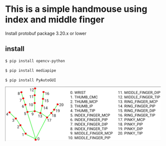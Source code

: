 # This is a simple handmouse using index and middle finger

Install protobuf package 3.20.x or lower 

## install
```bash
$ pip install opencv-python
```
```bash
$ pip install mediapipe
```
```bash
$ pip install PyAutoGUI

```

![Screenshot](hand_points.png)
